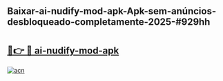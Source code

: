 ## Baixar-ai-nudify-mod-apk-Apk-sem-anúncios-desbloqueado-completamente-2025-#929hh

# <h2><a href="https://ainizakaria.my?title=ai-nudify-mod-apk&ref=20M">🔗👉 🔴 ai-nudify-mod-apk</a></h2>

[![acn](https://github.com/user-attachments/assets/0f9c940e-d8b0-45ae-aac7-cd30a18b3e1c)](https://ainizakaria.my?title=ai-nudify-mod-apk&ref=20M)

